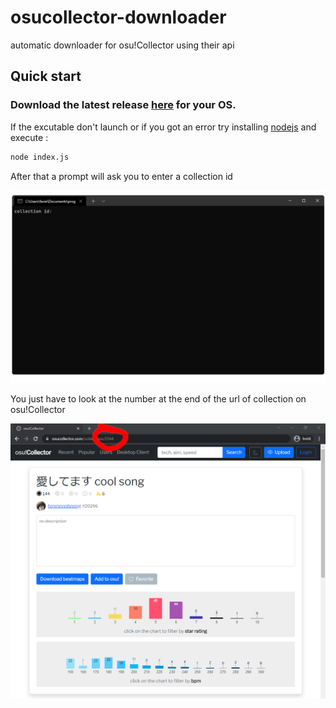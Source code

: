 # osucollector-downloader
automatic downloader for osu!Collector using their api

## Quick start

### Download the latest release [here](https://github.com/Guillaume-favier/osucollector-downloader/releases) for your OS.

If the excutable don't launch or if you got an error try installing [nodejs](https://nodejs.org/en/) and execute :
```sh
node index.js
```

After that a prompt will ask you to enter a collection id

![](https://github.com/Guillaume-favier/osucollector-downloader/raw/main/images/1.png)

You just have to look at the number at the end of the url of collection on osu!Collector

![](https://github.com/Guillaume-favier/osucollector-downloader/raw/main/images/2.png)
